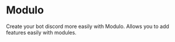 # Modulo
Create your bot discord more easily with Modulo. Allows you to add features easily with modules.
